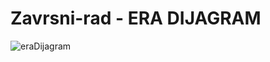 # Zavrsni-rad - ERA DIJAGRAM

![eraDijagram](https://user-images.githubusercontent.com/59015187/134669860-a6fba114-3046-48bb-bd4d-960bbf610818.png)
